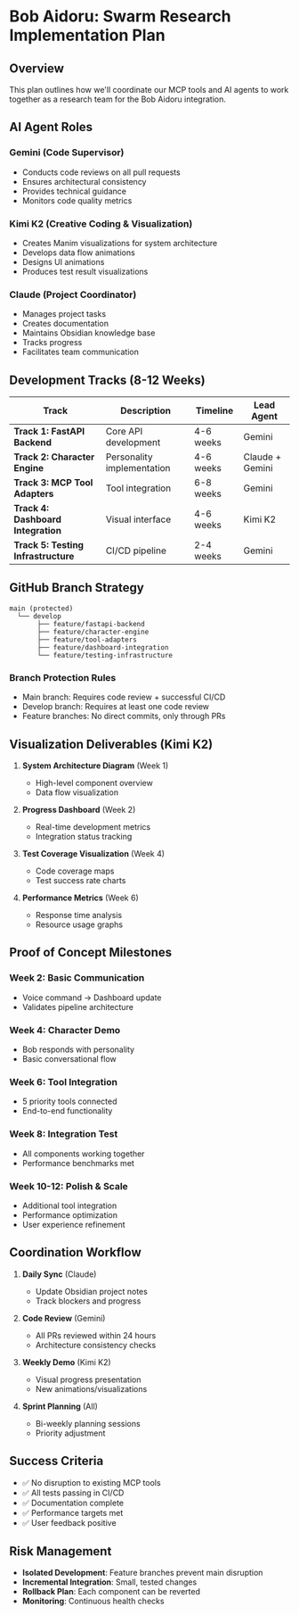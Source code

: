 # Bob Aidoru: Swarm Research Implementation Plan

## Overview

This plan outlines how we'll coordinate our MCP tools and AI agents to work together as a research team for the Bob Aidoru integration.

## AI Agent Roles

### Gemini (Code Supervisor)
- Conducts code reviews on all pull requests
- Ensures architectural consistency
- Provides technical guidance
- Monitors code quality metrics

### Kimi K2 (Creative Coding & Visualization)
- Creates Manim visualizations for system architecture
- Develops data flow animations
- Designs UI animations
- Produces test result visualizations

### Claude (Project Coordinator)
- Manages project tasks
- Creates documentation
- Maintains Obsidian knowledge base
- Tracks progress
- Facilitates team communication

## Development Tracks (8-12 Weeks)

| Track | Description | Timeline | Lead Agent |
|-------|-------------|----------|------------|
| **Track 1: FastAPI Backend** | Core API development | 4-6 weeks | Gemini |
| **Track 2: Character Engine** | Personality implementation | 4-6 weeks | Claude + Gemini |
| **Track 3: MCP Tool Adapters** | Tool integration | 6-8 weeks | Gemini |
| **Track 4: Dashboard Integration** | Visual interface | 4-6 weeks | Kimi K2 |
| **Track 5: Testing Infrastructure** | CI/CD pipeline | 2-4 weeks | Gemini |

## GitHub Branch Strategy

```
main (protected)
  └── develop
       ├── feature/fastapi-backend
       ├── feature/character-engine
       ├── feature/tool-adapters
       ├── feature/dashboard-integration
       └── feature/testing-infrastructure
```

### Branch Protection Rules
- Main branch: Requires code review + successful CI/CD
- Develop branch: Requires at least one code review
- Feature branches: No direct commits, only through PRs

## Visualization Deliverables (Kimi K2)

1. **System Architecture Diagram** (Week 1)
   - High-level component overview
   - Data flow visualization

2. **Progress Dashboard** (Week 2)
   - Real-time development metrics
   - Integration status tracking

3. **Test Coverage Visualization** (Week 4)
   - Code coverage maps
   - Test success rate charts

4. **Performance Metrics** (Week 6)
   - Response time analysis
   - Resource usage graphs

## Proof of Concept Milestones

### Week 2: Basic Communication
- Voice command → Dashboard update
- Validates pipeline architecture

### Week 4: Character Demo
- Bob responds with personality
- Basic conversational flow

### Week 6: Tool Integration
- 5 priority tools connected
- End-to-end functionality

### Week 8: Integration Test
- All components working together
- Performance benchmarks met

### Week 10-12: Polish & Scale
- Additional tool integration
- Performance optimization
- User experience refinement

## Coordination Workflow

1. **Daily Sync** (Claude)
   - Update Obsidian project notes
   - Track blockers and progress

2. **Code Review** (Gemini)
   - All PRs reviewed within 24 hours
   - Architecture consistency checks

3. **Weekly Demo** (Kimi K2)
   - Visual progress presentation
   - New animations/visualizations

4. **Sprint Planning** (All)
   - Bi-weekly planning sessions
   - Priority adjustment

## Success Criteria

- ✅ No disruption to existing MCP tools
- ✅ All tests passing in CI/CD
- ✅ Documentation complete
- ✅ Performance targets met
- ✅ User feedback positive

## Risk Management

- **Isolated Development**: Feature branches prevent main disruption
- **Incremental Integration**: Small, tested changes
- **Rollback Plan**: Each component can be reverted
- **Monitoring**: Continuous health checks